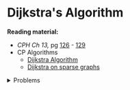 # Dijkstra's Algorithm

**Reading material:**
* *CPH Ch 13,* pg [126](https://cses.fi/book/book.pdf#page=136) - [129](https://cses.fi/book/book.pdf#page=139)
* CP Algorithms
    * [Dijkstra Algorithm](https://cp-algorithms.com/graph/dijkstra.html)
    * [Dijkstra on sparse graphs](https://cp-algorithms.com/graph/dijkstra_sparse.html)

<details>
<summary>Problems</summary>
<ul>
    <li><a href="https://cses.fi/problemset/task/1671">CSES Shortest Routes I</a></li>
    <li><a href="https://codeforces.com/problemset/problem/229/B">CF 229 B Planets</a></li>
    <li><a href="https://codeforces.com/problemset/problem/144/D">CF 144 D</a></li>
    <li><a href="https://codeforces.com/problemset/problem/20/C">CF 20 C</a></li>
    <li><a href="https://cses.fi/problemset/task/1195">CSES Flight Discount</a></li>
    <li><a href="https://cses.fi/problemset/task/1202">CSES Investigation</a></li>
    <li><a href="https://codeforces.com/problemset/problem/96/D">CF 96 D</a></li>
    <li><a href="https://open.kattis.com/problems/robotturtles">Kattis Robot Turtles</a></li>
    <li><a href="https://codeforces.com/problemset/problem/449/B">CF 449 B</a></li>
    <li><a href="https://codeforces.com/problemset/problem/545/E">CF 545 E</a></li>
</ul>
</details>
